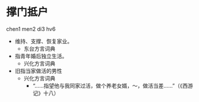 



# 撑门抵户
chen1 men2 di3 hv6
+ 维持、支撑、恢复家业。
  * 东台方言词典
+ 指青年婚后独立生活。
  * 兴化方言词典
+ 旧指当家做活的男性
  * 兴化方言词典
    - “……指望他与我同家过活，做个养老女婿，～，做活当差……”（《西游记》十八）
